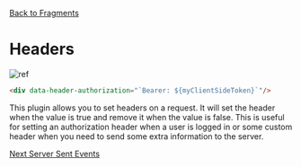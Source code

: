 [Back to Fragments](/docs/included-plugins-html-partials-fragments)

# Headers

![ref](/static/images/headers.gif)


```html
<div data-header-authorization="`Bearer: ${myClientSideToken}`"/>
```

This plugin allows you to set headers on a request.  It will set the header when the value is true and remove it when the value is false.  This is useful for setting an authorization header when a user is logged in or some custom header when you need to send some extra information to the server.


[Next Server Sent Events](/docs/included-plugins-html-partials-sse)
